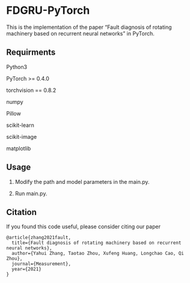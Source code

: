 # FDGRU-PyTorch

This is the implementation of the paper “Fault diagnosis of rotating machinery based on recurrent neural networks” in PyTorch.

## Requirments

Python3

PyTorch >= 0.4.0

torchvision == 0.8.2

numpy

Pillow

scikit-learn

scikit-image

matplotlib

 ## Usage

1. Modify the path and model parameters in the main.py.

2. Run main.py.

## Citation

If you found this code useful, please consider citing our paper

``` 
@article{zhang2021fault,
  title={Fault diagnosis of rotating machinery based on recurrent neural networks},
  author={Yahui Zhang, Taotao Zhou, Xufeng Huang, Longchao Cao, Qi Zhou},
  journal={Measurement},
  year={2021}
}
```

